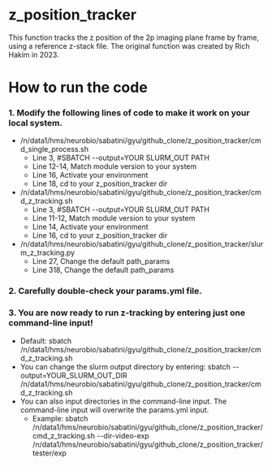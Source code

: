 # z_position_tracker
This function tracks the z position of the 2p imaging plane frame by frame, using a reference z-stack file. The original function was created by Rich Hakim in 2023.

# How to run the code
### 1. Modify the following lines of code to make it work on your local system.
- /n/data1/hms/neurobio/sabatini/gyu/github_clone/z_position_tracker/cmd_single_process.sh
  - Line 3, #SBATCH --output=YOUR SLURM_OUT PATH
  - Line 12-14, Match module version to your system
  - Line 16, Activate your environment
  - Line 18, cd to your z_position_tracker dir
- /n/data1/hms/neurobio/sabatini/gyu/github_clone/z_position_tracker/cmd_z_tracking.sh
  - Line 3, #SBATCH --output=YOUR SLURM_OUT PATH
  - Line 11-12, Match module version to your system
  - Line 14, Activate your environment
  - Line 16, cd to your z_position_tracker dir
- /n/data1/hms/neurobio/sabatini/gyu/github_clone/z_position_tracker/slurm_z_tracking.py
  - Line 27, Change the default path_params
  - Line 318, Change the default path_params
  
### 2. Carefully double-check your params.yml file.
  
### 3. You are now ready to run z-tracking by entering just one command-line input!
- Default: sbatch /n/data1/hms/neurobio/sabatini/gyu/github_clone/z_position_tracker/cmd_z_tracking.sh
- You can change the slurm output directory by entering: sbatch --output=YOUR_SLURM_OUT_DIR /n/data1/hms/neurobio/sabatini/gyu/github_clone/z_position_tracker/cmd_z_tracking.sh
- You can also input directories in the command-line input. The command-line input will overwrite the params.yml input.
  - Example: sbatch /n/data1/hms/neurobio/sabatini/gyu/github_clone/z_position_tracker/cmd_z_tracking.sh --dir-video-exp /n/data1/hms/neurobio/sabatini/gyu/github_clone/z_position_tracker/tester/exp
